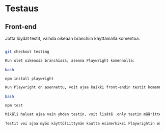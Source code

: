# Testaus
 
## Front-end
 
Jotta löydät testit, vaihda oikeaan branchiin käyttämällä komentoa:
 
```bash

git checkout testing

Kun olet oikeassa branchissa, asenna Playwright komennolla:
 
bash

npm install playwright

Kun Playwright on asennettu, voit ajaa kaikki front-endin testit komennolla:
 
bash

npm test

Mikäli haluat ajaa vain yhden testin, voit lisätä .only testin määrittelyyn, jolloin Playwright ajaa vain kyseisen testin.
 
Testit voi ajaa myös käyttöliittymän kautta esimerkiksi Playwrightin omalla VS Code -lisäosalla.
 